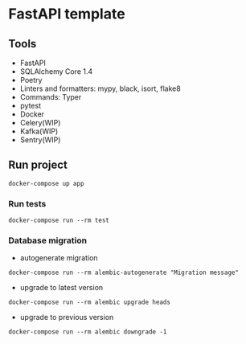 # FastAPI template

## Tools

- FastAPI
- SQLAlchemy Core 1.4
- Poetry
- Linters and formatters: mypy, black, isort, flake8
- Commands: Typer 
- pytest
- Docker
- Celery(WIP)
- Kafka(WIP)
- Sentry(WIP)

## Run project


```shell
docker-compose up app
```


### Run tests

```shell
docker-compose run --rm test
```


### Database migration

*   autogenerate migration

```shell
docker-compose run --rm alembic-autogenerate "Migration message"
```

*   upgrade to latest version

```shell
docker-compose run --rm alembic upgrade heads
```

*   upgrade to previous version

```shell
docker-compose run --rm alembic downgrade -1
```

